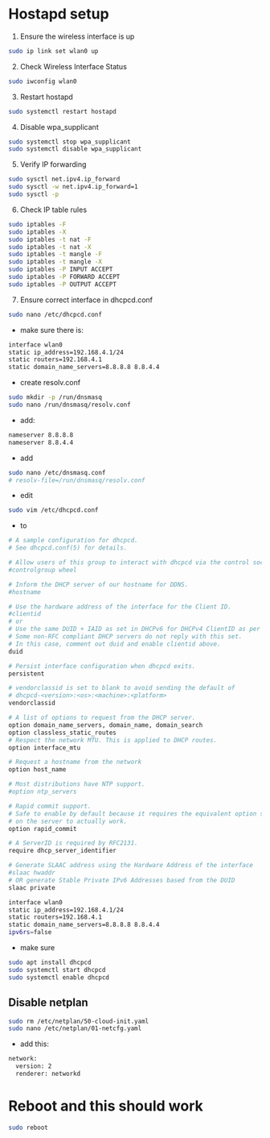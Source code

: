 # Hostapd setup

1. Ensure the wireless interface is up
```bash
sudo ip link set wlan0 up
```
2. Check Wireless Interface Status
```bash
sudo iwconfig wlan0
```

3. Restart hostapd
```bash
sudo systemctl restart hostapd
```

4. Disable wpa\_supplicant
```bash
sudo systemctl stop wpa_supplicant
sudo systemctl disable wpa_supplicant
```

5. Verify IP forwarding
```bash
sudo sysctl net.ipv4.ip_forward
sudo sysctl -w net.ipv4.ip_forward=1
sudo sysctl -p
```

6. Check IP table rules
```bash
sudo iptables -F
sudo iptables -X
sudo iptables -t nat -F
sudo iptables -t nat -X
sudo iptables -t mangle -F
sudo iptables -t mangle -X
sudo iptables -P INPUT ACCEPT
sudo iptables -P FORWARD ACCEPT
sudo iptables -P OUTPUT ACCEPT
```

7. Ensure correct interface in dhcpcd.conf
```bash
sudo nano /etc/dhcpcd.conf
```

- make sure there is:
```bash
interface wlan0
static ip_address=192.168.4.1/24
static routers=192.168.4.1
static domain_name_servers=8.8.8.8 8.8.4.4
```

- create resolv.conf
```bash
sudo mkdir -p /run/dnsmasq
sudo nano /run/dnsmasq/resolv.conf
```

- add:
```bash
nameserver 8.8.8.8
nameserver 8.8.4.4
```

- add 
```bash
sudo nano /etc/dnsmasq.conf
# resolv-file=/run/dnsmasq/resolv.conf
```

- edit
```bash
sudo vim /etc/dhcpcd.conf
```

- to
```bash
# A sample configuration for dhcpcd.
# See dhcpcd.conf(5) for details.

# Allow users of this group to interact with dhcpcd via the control socket.
#controlgroup wheel

# Inform the DHCP server of our hostname for DDNS.
#hostname

# Use the hardware address of the interface for the Client ID.
#clientid
# or
# Use the same DUID + IAID as set in DHCPv6 for DHCPv4 ClientID as per RFC4361.
# Some non-RFC compliant DHCP servers do not reply with this set.
# In this case, comment out duid and enable clientid above.
duid

# Persist interface configuration when dhcpcd exits.
persistent

# vendorclassid is set to blank to avoid sending the default of
# dhcpcd-<version>:<os>:<machine>:<platform>
vendorclassid

# A list of options to request from the DHCP server.
option domain_name_servers, domain_name, domain_search
option classless_static_routes
# Respect the network MTU. This is applied to DHCP routes.
option interface_mtu

# Request a hostname from the network
option host_name

# Most distributions have NTP support.
#option ntp_servers

# Rapid commit support.
# Safe to enable by default because it requires the equivalent option set
# on the server to actually work.
option rapid_commit

# A ServerID is required by RFC2131.
require dhcp_server_identifier

# Generate SLAAC address using the Hardware Address of the interface
#slaac hwaddr
# OR generate Stable Private IPv6 Addresses based from the DUID
slaac private

interface wlan0
static ip_address=192.168.4.1/24
static routers=192.168.4.1
static domain_name_servers=8.8.8.8 8.8.4.4
ipv6rs=false
```

- make sure
```bash
sudo apt install dhcpcd
sudo systemctl start dhcpcd
sudo systemctl enable dhcpcd
```

## Disable netplan
```bash
sudo rm /etc/netplan/50-cloud-init.yaml
sudo nano /etc/netplan/01-netcfg.yaml
```

- add this:

```bash
network:
  version: 2
  renderer: networkd
```

# Reboot and this should work
```bash
sudo reboot
```



